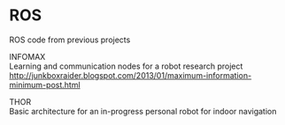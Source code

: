 # ROS
ROS code from previous projects

INFOMAX <br>
Learning and communication nodes for a robot research project <br>
http://junkboxraider.blogspot.com/2013/01/maximum-information-minimum-post.html

THOR <br>
Basic architecture for an in-progress personal robot for indoor navigation
